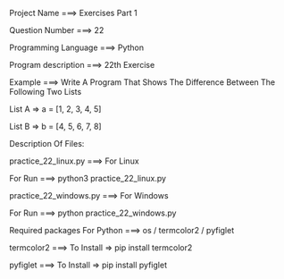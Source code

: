 Project Name ===> Exercises Part 1

Question Number ===> 22

Programming Language ===> Python

Program description ===> 22th Exercise

Example ===> Write A Program That Shows The Difference Between The Following Two Lists

List A => a = [1, 2, 3, 4, 5]

List B => b = [4, 5, 6, 7, 8]

Description Of Files:

practice_22_linux.py ===> For Linux 

For Run ===> python3 practice_22_linux.py

practice_22_windows.py ===> For Windows

For Run ===> python practice_22_windows.py

Required packages For Python ===> os / termcolor2 / pyfiglet

termcolor2 ===> To Install => pip install termcolor2

pyfiglet ===> To Install => pip install pyfiglet